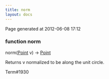 ```yaml
---
title: norm
layout: docs
---
```


<div class="bottom_right_note">Page generated at 2012-06-08 17:12</div>
<h3><span class="minor">function</span> norm</h3>

norm(<a href="/docs/Point.html">Point</a> v) -> <a href="/docs/Point.html">Point</a>
<p>Returns v normalized to be along the unit circle.</p>

<p><span class="extra_minor">Term#1930</span></p>
